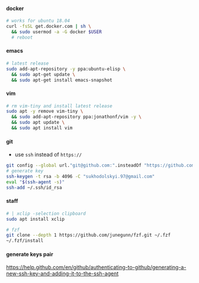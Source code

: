 #### docker
```sh
# works for ubuntu 18.04
curl -fsSL get.docker.com | sh \
  && sudo usermod -a -G docker $USER
  # reboot
```

#### emacs
```sh
# latest release
sudo add-apt-repository -y ppa:ubuntu-elisp \
  && sudo apt-get update \
  && sudo apt-get install emacs-snapshot
```

#### vim
```sh
# rm vim-tiny and install latest release
sudo apt -y remove vim-tiny \
  && sudo add-apt-repository ppa:jonathonf/vim -y \
  && sudo apt update \
  && sudo apt install vim
```

#### git
*  use `ssh` instead of `https://`
```sh
git config --global url."git@github.com:".insteadOf "https://github.com/"
# generate key
ssh-keygen -t rsa -b 4096 -C "sukhodolskyi.97@gmail.com"
eval "$(ssh-agent -s)"
ssh-add ~/.ssh/id_rsa
```

#### staff
```sh
# | xclip -selection clipboard
sudo apt install xclip

# fzf
git clone --depth 1 https://github.com/junegunn/fzf.git ~/.fzf
~/.fzf/install
```

#### generate keys pair
https://help.github.com/en/github/authenticating-to-github/generating-a-new-ssh-key-and-adding-it-to-the-ssh-agent
